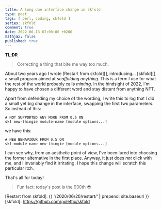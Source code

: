 ```yaml
---
title: A long due interface change in skfold
type: post
tags: [ perl, coding, skfold ]
series: skfold
comment: true
date: 2022-06-13 07:00:00 +0200
mathjax: false
published: true
---
```


**TL;DR**

> Correcting a thing that bite me way too much.

About two years ago I wrote [Restart from skfold][], introducing...
[skfold][], a small program aimed at *scaffolding anything*. This is a
term I use for what the rest of the world probably calls *minting*.
In the hindsight of 2022, I'm happy to have chosen a different word and
stay distant from anything NFT.

Apart from defending my choice of the wording, I write this to log that
I did a small yet big change in the interface, swapping the first two
parameters. So instead of this:

```shell
# NOT SUPPORTED ANY MORE FROM 0.5 ON
skf new-thingie module-name [module options...]
```

we have this:

```shell
# NEW BEHAVIOUR FROM 0.5 ON
skf module-name new-thingie [module options...]
```

I can see why, from an aesthetic point of view, I've been lured into
choosing the former alternative in the first place. Anyway, it just does
*not* click with me, and I invariably find it irritating. I hope this
change will scratch this particular itch.

That's all for today!

> Fun fact: today's post is the 900th 😎

[Perl]: https://www.perl.org/
[Restart from skfold]: {{ '/2020/06/20/restart/' | prepend: site.baseurl }}
[skfold]: https://github.com/polettix/skfold
